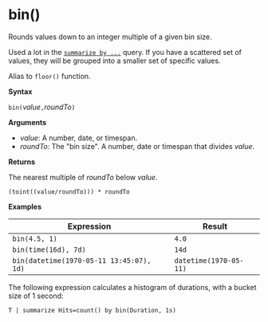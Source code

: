# bin()

Rounds values down to an integer multiple of a given bin size. 

Used a lot in the [`summarize by ...`](./summarizeoperator.md) query. 
If you have a scattered set of values, they will be grouped into a smaller set of specific values.

Alias to `floor()` function.

**Syntax**

`bin(`*value*`,`*roundTo*`)`

**Arguments**

* *value*: A number, date, or timespan. 
* *roundTo*: The "bin size". A number, date or timespan that divides *value*. 

**Returns**

The nearest multiple of *roundTo* below *value*.  
 
 `(toint((value/roundTo))) * roundTo`

**Examples**

Expression | Result
---|---
`bin(4.5, 1)` | `4.0`
`bin(time(16d), 7d)` | `14d`
`bin(datetime(1970-05-11 13:45:07), 1d)`|  `datetime(1970-05-11)`


The following expression calculates a histogram of durations,
with a bucket size of 1 second:

<!-- csl -->
```
T | summarize Hits=count() by bin(Duration, 1s)
```
